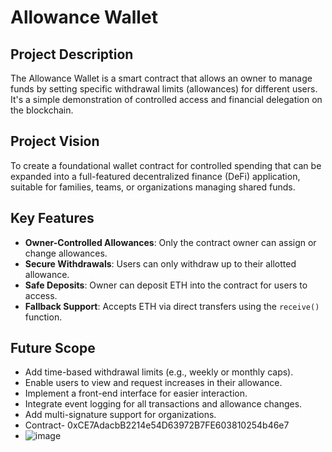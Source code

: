 
# Allowance Wallet

## Project Description
The Allowance Wallet is a smart contract that allows an owner to manage funds by setting specific withdrawal limits (allowances) for different users. It's a simple demonstration of controlled access and financial delegation on the blockchain.

## Project Vision
To create a foundational wallet contract for controlled spending that can be expanded into a full-featured decentralized finance (DeFi) application, suitable for families, teams, or organizations managing shared funds.

## Key Features
- **Owner-Controlled Allowances**: Only the contract owner can assign or change allowances.
- **Secure Withdrawals**: Users can only withdraw up to their allotted allowance.
- **Safe Deposits**: Owner can deposit ETH into the contract for users to access.
- **Fallback Support**: Accepts ETH via direct transfers using the `receive()` function.

## Future Scope
- Add time-based withdrawal limits (e.g., weekly or monthly caps).
- Enable users to view and request increases in their allowance.
- Implement a front-end interface for easier interaction.
- Integrate event logging for all transactions and allowance changes.
- Add multi-signature support for organizations.
- Contract- 0xCE7AdacbB2214e54D63972B7FE603810254b46e7
- ![image](https://github.com/user-attachments/assets/cc0ebf6c-1799-4a79-b334-d7a4da5eda49)



